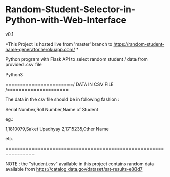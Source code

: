 # Random-Student-Selector-in-Python-with-Web-Interface
v0.1

*This Project is hosted live from 'master' branch to https://random-student-name-generator.herokuapp.com/ *

Python program with Flask API to select random student / data from provided .csv file

Python3

=======================/ DATA IN CSV FILE /=====================

The data in the csv file should be in following fashion :

Serial Number,Roll Number,Name of Student

eg.:

1,1810079,Saket Upadhyay
2,1715235,Other Name

etc.

================================================================


NOTE : the "student.csv" available in this project contains random data available from https://catalog.data.gov/dataset/sat-results-e88d7

